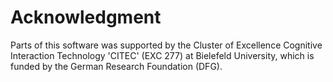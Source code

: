# Acknowledgment 

Parts of this software was supported by the Cluster of Excellence Cognitive
Interaction Technology 'CITEC' (EXC 277) at Bielefeld University, which
is funded by the German Research Foundation (DFG).
